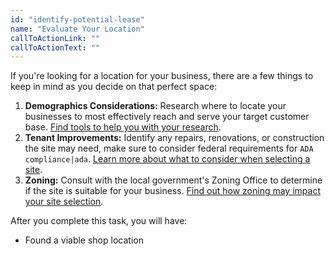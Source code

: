 ```yaml
---
id: "identify-potential-lease"
name: "Evaluate Your Location"
callToActionLink: ""
callToActionText: ""
---
```


If you're looking for a location for your business, there are a few things to keep in mind as you decide on that perfect space:

1. **Demographics Considerations:** Research where to locate your businesses to most effectively reach and serve your target customer base. [Find tools to help you with your research](https://business.nj.gov/pages/additional-site-selection-research).
2. **Tenant Improvements:** Identify any repairs, renovations, or construction the site may need, make sure to consider federal requirements for `ADA compliance|ada`. [Learn more about what to consider when selecting a site](https://business.nj.gov/pages/additional-site-selection-research).
3. **Zoning:** Consult with the local government's Zoning Office to determine if the site is suitable for your business. [Find out how zoning may impact your site selection](https://business.nj.gov/pages/choose-a-location).

After you complete this task, you will have:
- Found a viable shop location
